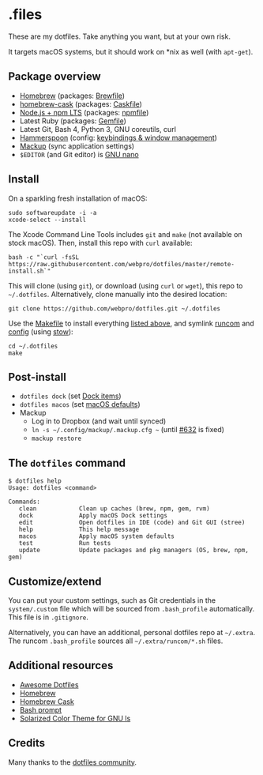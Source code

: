 # .files

These are my dotfiles. Take anything you want, but at your own risk.

It targets macOS systems, but it should work on \*nix as well (with `apt-get`).

## Package overview

- [Homebrew](https://brew.sh) (packages: [Brewfile](./install/Brewfile))
- [homebrew-cask](https://github.com/Homebrew/homebrew-cask) (packages: [Caskfile](./install/Caskfile))
- [Node.js + npm LTS](https://nodejs.org/en/download/) (packages: [npmfile](./install/npmfile))
- Latest Ruby (packages: [Gemfile](./install/Gemfile))
- Latest Git, Bash 4, Python 3, GNU coreutils, curl
- [Hammerspoon](https://www.hammerspoon.org) (config: [keybindings & window management](./config/hammerspoon))
- [Mackup](https://github.com/lra/mackup) (sync application settings)
- `$EDITOR` (and Git editor) is [GNU nano](https://www.nano-editor.org)

## Install

On a sparkling fresh installation of macOS:

    sudo softwareupdate -i -a
    xcode-select --install

The Xcode Command Line Tools includes `git` and `make` (not available on stock macOS).
Then, install this repo with `curl` available:

    bash -c "`curl -fsSL https://raw.githubusercontent.com/webpro/dotfiles/master/remote-install.sh`"

This will clone (using `git`), or download (using `curl` or `wget`), this repo to `~/.dotfiles`. Alternatively, clone manually into the desired location:

    git clone https://github.com/webpro/dotfiles.git ~/.dotfiles

Use the [Makefile](./Makefile) to install everything [listed above](#package-overview), and symlink [runcom](./runcom) and [config](./config) (using [stow](https://www.gnu.org/software/stow/)):

    cd ~/.dotfiles
    make

## Post-install

- `dotfiles dock` (set [Dock items](./macos/dock.sh))
- `dotfiles macos` (set [macOS defaults](./macos/defaults.sh))
- Mackup
  - Log in to Dropbox (and wait until synced)
  - `ln -s ~/.config/mackup/.mackup.cfg ~` (until [#632](https://github.com/lra/mackup/pull/632) is fixed)
  - `mackup restore`

## The `dotfiles` command

    $ dotfiles help
    Usage: dotfiles <command>

    Commands:
       clean            Clean up caches (brew, npm, gem, rvm)
       dock             Apply macOS Dock settings
       edit             Open dotfiles in IDE (code) and Git GUI (stree)
       help             This help message
       macos            Apply macOS system defaults
       test             Run tests
       update           Update packages and pkg managers (OS, brew, npm, gem)

## Customize/extend

You can put your custom settings, such as Git credentials in the `system/.custom` file which will be sourced from `.bash_profile` automatically. This file is in `.gitignore`.

Alternatively, you can have an additional, personal dotfiles repo at `~/.extra`. The runcom `.bash_profile` sources all `~/.extra/runcom/*.sh` files.

## Additional resources

- [Awesome Dotfiles](https://github.com/webpro/awesome-dotfiles)
- [Homebrew](https://brew.sh)
- [Homebrew Cask](https://github.com/Homebrew/homebrew-cask)
- [Bash prompt](https://wiki.archlinux.org/index.php/Color_Bash_Prompt)
- [Solarized Color Theme for GNU ls](https://github.com/seebi/dircolors-solarized)

## Credits

Many thanks to the [dotfiles community](https://dotfiles.github.io).
